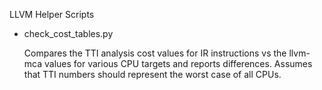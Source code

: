 LLVM Helper Scripts

* check_cost_tables.py

  Compares the TTI analysis cost values for IR instructions vs the llvm-mca values for various CPU targets and reports differences. Assumes that TTI numbers should represent the worst case of all CPUs.
